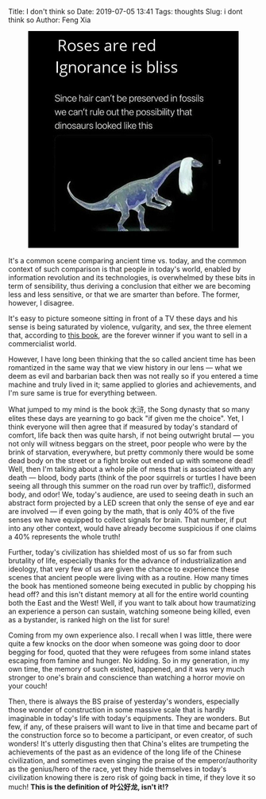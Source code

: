 Title: I don't think so
Date: 2019-07-05 13:41
Tags: thoughts
Slug: i dont think so
Author: Feng Xia

<figure class="col l6 m6 s12">
  <img src="images/dinasaur.jpg"/>
</figure>


It's a common scene comparing ancient time vs. today, and the common
context of such comparison is that people in today's world, enabled by
information revolution and its technologies, is overwhelmed by these
bits in term of sensibility, thus deriving a conclusion that either we
are becoming less and less sensitive, or that we are smarter than
before. The former, however, I disagree.

It's easy to picture someone sitting in front of a TV these days and
his sense is being saturated by violence, vulgarity, and sex, the
three element that, according to [this book][1], are the forever
winner if you want to sell in a commercialist world. 

However, I have long been thinking that the so called ancient time has
been romantized in the same way that we view history in our lens
&mdash; what we deem as evil and barbarian back then was not really so
if you entered a time machine and truly lived in it; same applied to
glories and achievements, and I'm sure same is true for everything
between. 

What jumped to my mind is the book 水浒, the Song dynasty
that so many elites these days are yearning to go back "if given me
the choice". Yet, I think everyone will then agree that if measured by
today's standard of comfort, life back then was quite harsh, if not
being outwright brutal &mdash; you not only will witness beggars on
the street, poor people who were by the brink of starvation,
everywhere, but pretty commonly there would be some dead body on the
street or a fight broke out ended up with someone dead! Well, then I'm
talking about a whole pile of mess that is associated with any death
&mdash; blood, body parts (think of the poor squirrels or turtles I
have been seeing all through this summer on the road run over by
traffic!), disformed body, and odor! We, today's audience, are used to
seeing death in such an abstract form projected by a LED screen that
only the sense of eye and ear are involved &mdash; if even going by
the math, that is only 40% of the five senses we have equipped to
collect signals for brain. That number, if put into any other context,
would have already become suspicious if one claims a 40% represents
the whole truth!

Further, today's civilization has shielded most of us so far from such
brutality of life, especially thanks for the advance of
industrialization and ideology, that very few of us are given the
chance to experience these scenes that ancient people were living with
as a routine. How many times the book has mentioned someone being
executed in public by chopping his head off? and this isn't distant
memory at all for the entire world counting both the East and the
West! Well, if you want to talk about how traumatizing an experience a
person can sustain, watching someone being killed, even as a
bystander, is ranked high on the list for sure!

Coming from my own experience also. I recall when I was little, there
were quite a few knocks on the door when someone was going door to
door begging for food, quoted that they were refugees from some inland
states escaping from famine and hunger. No kidding. So in my
generation, in my own time, the memory of such existed, happened, and
it was very much stronger to one's brain and conscience than watching
a horror movie on your couch!

Then, there is always the BS praise of yesterday's wonders, especially
those wonder of construction in some massive scale that is hardly
imaginable in today's life with today's equipments. They are
wonders. But few, if any, of these praisers will want to live in that
time and became part of the construction force so to become a
participant, or even creator, of such wonders! It's utterly disgusting
then that China's elites are trumpeting the achievements of the past
as an evidence of the long life of the Chinese civilization, and
sometimes even singing the praise of the emperor/authority as the
genius/hero of the race, yet they hide themselves in today's
civilization knowing there is zero risk of going back in time, if they
love it so much! **This is the definition of 叶公好龙, isn't it!?**




[1]: https://www.amazon.com/Problem-Media-Communication-Politics-Twenty-First/dp/1583671056
